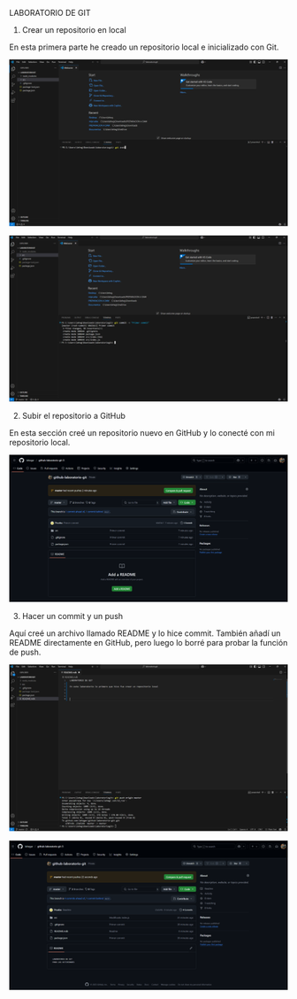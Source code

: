 LABORATORIO DE GIT

1. Crear un repositorio en local

En esta primera parte he creado un repositorio local e inicializado con Git.

![Captura](capturas/1.png)


![Captura](capturas/2.png)


2. Subir el repositorio a GitHub

En esta sección creé un repositorio nuevo en GitHub y lo conecté con mi repositorio local.

![Captura](capturas/3.png)




3. Hacer un commit y un push

Aquí creé un archivo llamado README y lo hice commit. También añadí un README directamente en GitHub, pero luego lo borré para probar la función de push.

![Captura](capturas/4.png)

![Captura](capturas/5.png)